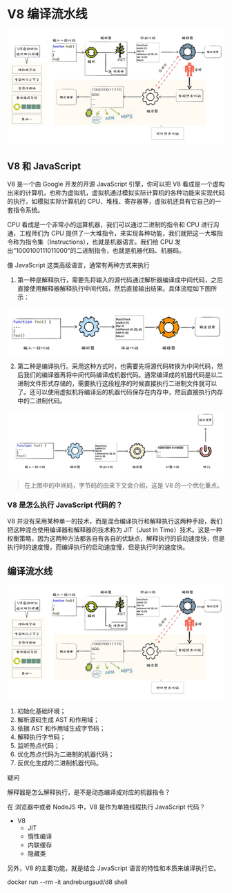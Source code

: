 # V8 编译流水线

![picture 3](images/e7406208b1ff61b3be805fbf6d1be95204fb03ba77533410e7d3241208fb5ab7.png)  

## V8 和 JavaScript

V8 是一个由 Google 开发的开源 JavaScript 引擎，你可以把 V8 看成是一个虚构出来的计算机，也称为虚拟机，虚拟机通过模拟实际计算机的各种功能来实现代码的执行，如模拟实际计算机的 CPU、堆栈、寄存器等，虚拟机还具有它自己的一套指令系统。

CPU 看成是一个非常小的运算机器，我们可以通过二进制的指令和 CPU 进行沟通，工程师们为 CPU 提供了一大堆指令，来实现各种功能，我们就把这一大堆指令称为指令集（Instructions），也就是机器语言。我们给 CPU 发出“1000100111011000”的二进制指令，也就是机器代码、机器码。

像 JavaScript 这类高级语言，通常有两种方式来执行

1. 第一种是解释执行，需要先将输入的源代码通过解析器编译成中间代码，之后直接使用解释器解释执行中间代码，然后直接输出结果。具体流程如下图所示：

![picture 4](images/81b2fd2cf54ba2e9d6e8960f5136446c28a767bd0436c5f4f666c019a90aa262.png)  

2. 第二种是编译执行。采用这种方式时，也需要先将源代码转换为中间代码，然后我们的编译器再将中间代码编译成机器代码。通常编译成的机器代码是以二进制文件形式存储的，需要执行这段程序的时候直接执行二进制文件就可以了。还可以使用虚拟机将编译后的机器代码保存在内存中，然后直接执行内存中的二进制代码。

![picture 5](images/4ffc31d2bc84118d78ef43fe1733719de55bbc12a16a24e5f67d6b8d52fddb35.png)  

> 在上图中的中间码，字节码的由来下文会介绍，这是 V8 的一个优化重点。

### V8 是怎么执行 JavaScript 代码的？

V8 并没有采用某种单一的技术，而是混合编译执行和解释执行这两种手段，我们把这种混合使用编译器和解释器的技术称为 JIT（Just In Time）技术。这是一种权衡策略，因为这两种方法都各自有各自的优缺点，解释执行的启动速度快，但是执行时的速度慢，而编译执行的启动速度慢，但是执行时的速度快。

## 编译流水线

![picture 3](images/e7406208b1ff61b3be805fbf6d1be95204fb03ba77533410e7d3241208fb5ab7.png) 

1. 初始化基础环境；
2. 解析源码生成 AST 和作用域；
3. 依据 AST 和作用域生成字节码；
4. 解释执行字节码；
5. 监听热点代码；
6. 优化热点代码为二进制的机器代码；
7. 反优化生成的二进制机器代码。

疑问

解释器是怎么解释执行，是不是动态编译成对应的机器指令？

在 浏览器中或者 NodeJS 中，V8 是作为单独线程执行 JavaScript 代码？

- V8
  - JIT
  - 惰性编译
  - 内联缓存
  - 隐藏类

另外，V8 的主要功能，就是结合 JavaScript 语言的特性和本质来编译执行它。

docker run --rm -it andreburgaud/d8 shell